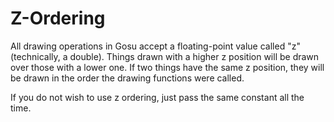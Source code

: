 # Z-Ordering

All drawing operations in Gosu accept a floating-point value called "z" (technically, a double). Things drawn with a higher z position will be drawn over those with a lower one. If two things have the same z position, they will be drawn in the order the drawing functions were called.

If you do not wish to use z ordering, just pass the same constant all the time.
